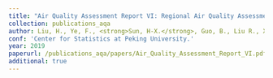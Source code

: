 ```yaml
---
title: "Air Quality Assessment Report VI: Regional Air Quality Assessment of the 2+43 Cities."
collection: publications_aqa
author: Liu, H., Ye, F., <strong>Sun, H-X.</strong>, Guo, B., Liu R., Xiao, J., He, J., Zheng, X., Wang, H. and Chen, S.X.
conf: 'Center for Statistics at Peking University.'
year: 2019
paperurl: /publications_aqa/papers/Air_Quality_Assessment_Report_VI.pdf
additional: true
---
```


